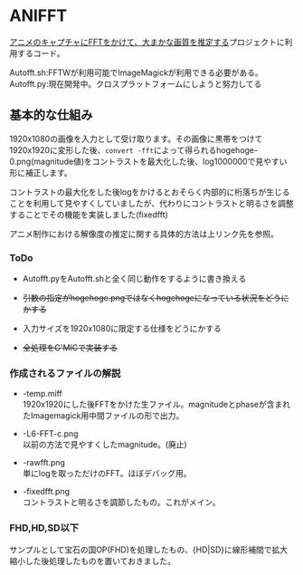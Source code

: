 # ANIFFT

[アニメのキャプチャにFFTをかけて、大まかな画質を推定する](https://github.com/krisfail/NIBINA)プロジェクトに利用するコード。

Autofft.sh:FFTWが利用可能でImageMagickが利用できる必要がある。  
Autofft.py:現在開発中。クロスプラットフォームにしようと努力してる

## 基本的な仕組み

1920x1080の画像を入力として受け取ります。その画像に黒帯をつけて1920x1920に変形した後、`convert -fft`によって得られるhogehoge-0.png(magnitude値)をコントラストを最大化した後、log1000000で見やすい形に補正します。

コントラストの最大化をした後logをかけるとおそらく内部的に桁落ちが生じることを利用して見やすくしていましたが、代わりにコントラストと明るさを調整することでその機能を実装しました(fixedfft)

アニメ制作における解像度の推定に関する具体的方法は上リンク先を参照。

### ToDo

- Autofft.pyをAutofft.shと全く同じ動作をするように書き換える

- ~~引数の指定がhogehoge.pngではなくhogehogeになっている状況をどうにかする~~

- 入力サイズを1920x1080に限定する仕様をどうにかする

- ~~全処理をG'MICで実装する~~

### 作成されるファイルの解説

- -temp.miff  
  1920x1920にした後FFTをかけた生ファイル。magnitudeとphaseが含まれたImagemagick用中間ファイルの形で出力。

- -L6-FFT-c.png  
  以前の方法で見やすくしたmagnitude。(廃止)

- -rawfft.png  
  単にlogを取っただけのFFT。ほぼデバッグ用。

- -fixedfft.png  
  コントラストと明るさを調節したもの。これがメイン。

### FHD,HD,SD以下

サンプルとして宝石の国OP(FHD)を処理したもの、{HD|SD}に線形補間で拡大縮小した後処理したものを置いておきました。
